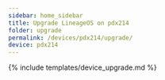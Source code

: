 ```yaml
---
sidebar: home_sidebar
title: Upgrade LineageOS on pdx214
folder: upgrade
permalink: /devices/pdx214/upgrade/
device: pdx214
---
```

{% include templates/device_upgrade.md %}
